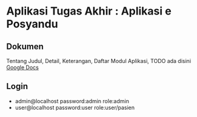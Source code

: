 # Aplikasi Tugas Akhir : Aplikasi e Posyandu

## Dokumen
Tentang Judul, Detail, Keterangan, Daftar Modul Aplikasi, TODO ada disini
[Google Docs]()
	
## Login
 - admin@localhost password:admin role:admin
 - user@localhost password:user role:user/pasien
